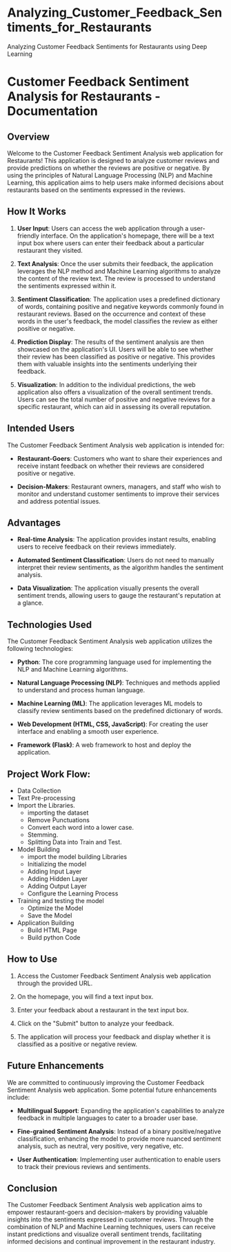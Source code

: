 # Analyzing_Customer_Feedback_Sentiments_for_Restaurants
Analyzing Customer Feedback Sentiments for Restaurants using Deep Learning

# Customer Feedback Sentiment Analysis for Restaurants - Documentation

## Overview

Welcome to the Customer Feedback Sentiment Analysis web application for Restaurants! This application is designed to analyze customer reviews and provide predictions on whether the reviews are positive or negative. By using the principles of Natural Language Processing (NLP) and Machine Learning, this application aims to help users make informed decisions about restaurants based on the sentiments expressed in the reviews.

## How It Works

1. **User Input**: Users can access the web application through a user-friendly interface. On the application's homepage, there will be a text input box where users can enter their feedback about a particular restaurant they visited.

2. **Text Analysis**: Once the user submits their feedback, the application leverages the NLP method and Machine Learning algorithms to analyze the content of the review text. The review is processed to understand the sentiments expressed within it.

3. **Sentiment Classification**: The application uses a predefined dictionary of words, containing positive and negative keywords commonly found in restaurant reviews. Based on the occurrence and context of these words in the user's feedback, the model classifies the review as either positive or negative.

4. **Prediction Display**: The results of the sentiment analysis are then showcased on the application's UI. Users will be able to see whether their review has been classified as positive or negative. This provides them with valuable insights into the sentiments underlying their feedback.

5. **Visualization**: In addition to the individual predictions, the web application also offers a visualization of the overall sentiment trends. Users can see the total number of positive and negative reviews for a specific restaurant, which can aid in assessing its overall reputation.

## Intended Users

The Customer Feedback Sentiment Analysis web application is intended for:

- **Restaurant-Goers**: Customers who want to share their experiences and receive instant feedback on whether their reviews are considered positive or negative.

- **Decision-Makers**: Restaurant owners, managers, and staff who wish to monitor and understand customer sentiments to improve their services and address potential issues.

## Advantages

- **Real-time Analysis**: The application provides instant results, enabling users to receive feedback on their reviews immediately.

- **Automated Sentiment Classification**: Users do not need to manually interpret their review sentiments, as the algorithm handles the sentiment analysis.

- **Data Visualization**: The application visually presents the overall sentiment trends, allowing users to gauge the restaurant's reputation at a glance.

## Technologies Used

The Customer Feedback Sentiment Analysis web application utilizes the following technologies:

- **Python**: The core programming language used for implementing the NLP and Machine Learning algorithms.

- **Natural Language Processing (NLP)**: Techniques and methods applied to understand and process human language.

- **Machine Learning (ML)**: The application leverages ML models to classify review sentiments based on the predefined dictionary of words.

- **Web Development (HTML, CSS, JavaScript)**: For creating the user interface and enabling a smooth user experience.

- **Framework (Flask)**: A web framework to host and deploy the application.

## Project Work Flow:

- Data Collection
- Text Pre-processing
- Import the Libraries.
  - importing the dataset
  - Remove Punctuations
  - Convert each word into a lower case.
  - Stemming.
  - Splitting Data into Train and Test.
- Model Building
  - import the model building Libraries
  - Initializing the model
  - Adding Input Layer
  - Adding Hidden Layer
  - Adding Output Layer
  - Configure the Learning Process
- Training and testing the model
  - Optimize the Model
  - Save the Model
- Application Building
  - Build HTML Page
  - Build python Code

## How to Use

1. Access the Customer Feedback Sentiment Analysis web application through the provided URL.

2. On the homepage, you will find a text input box.

3. Enter your feedback about a restaurant in the text input box.

4. Click on the "Submit" button to analyze your feedback.

5. The application will process your feedback and display whether it is classified as a positive or negative review.

## Future Enhancements

We are committed to continuously improving the Customer Feedback Sentiment Analysis web application. Some potential future enhancements include:

- **Multilingual Support**: Expanding the application's capabilities to analyze feedback in multiple languages to cater to a broader user base.

- **Fine-grained Sentiment Analysis**: Instead of a binary positive/negative classification, enhancing the model to provide more nuanced sentiment analysis, such as neutral, very positive, very negative, etc.

- **User Authentication**: Implementing user authentication to enable users to track their previous reviews and sentiments.

## Conclusion

The Customer Feedback Sentiment Analysis web application aims to empower restaurant-goers and decision-makers by providing valuable insights into the sentiments expressed in customer reviews. Through the combination of NLP and Machine Learning techniques, users can receive instant predictions and visualize overall sentiment trends, facilitating informed decisions and continual improvement in the restaurant industry.
